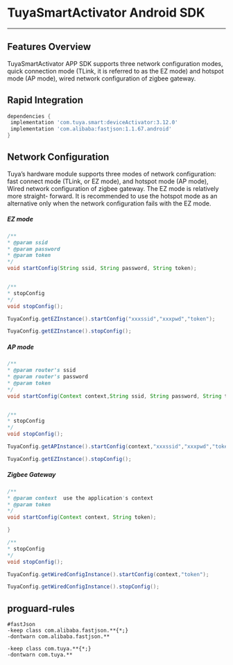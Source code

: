 # TuyaSmartActivator Android SDK


---

## Features Overview

TuyaSmartActivator APP SDK supports three network configuration modes, quick connection mode (TLink, it is referred to as the EZ mode) and hotspot mode (AP mode),  wired network configuration of zigbee gateway.

## Rapid Integration



```groovy
dependencies {
 implementation 'com.tuya.smart:deviceActivator:3.12.0'
 implementation 'com.alibaba:fastjson:1.1.67.android'
}
```


## Network Configuration 

Tuya’s hardware module supports three modes of network configuration: fast connect mode (TLink, or EZ mode), and hotspot mode (AP mode), Wired network configuration of zigbee gateway. The EZ mode is relatively more straight- forward. It is recommended to use the hotspot mode as an alternative only when the network configuration fails with the EZ mode. 

##### EZ mode 


```java
/**
* @param ssid 
* @param password  
* @param token 
*/
void startConfig(String ssid, String password, String token);


/**
* stopConfig
*/
void stopConfig();

```

```java
TuyaConfig.getEZInstance().startConfig("xxxssid","xxxpwd","token");

TuyaConfig.getEZInstance().stopConfig();
```



##### AP mode


```java
/**
* @param router's ssid 
* @param router's password 
* @param token 
*/
void startConfig(Context context,String ssid, String password, String token);


/**
* stopConfig
*/
void stopConfig();
```

```java
TuyaConfig.getAPInstance().startConfig(context,"xxxssid","xxxpwd","token");

TuyaConfig.getEZInstance().stopConfig();
```


##### Zigbee Gateway 


```java
/**
* @param context  use the application's context
* @param token 
*/
void startConfig(Context context, String token);

}

/**
* stopConfig
*/
void stopConfig();
```

```java
TuyaConfig.getWiredConfigInstance().startConfig(context,"token");

TuyaConfig.getWiredConfigInstance().stopConfig();
```
## proguard-rules


```
#fastJson
-keep class com.alibaba.fastjson.**{*;}
-dontwarn com.alibaba.fastjson.**

-keep class com.tuya.**{*;}
-dontwarn com.tuya.**
```